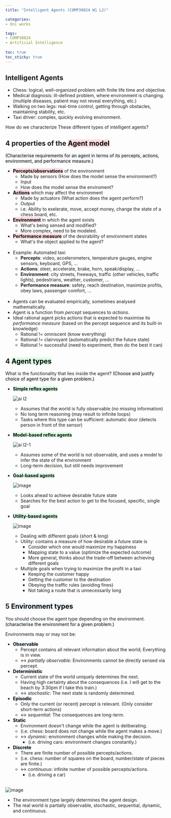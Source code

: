 ```yaml
---
title: "Intelligent Agents (COMP30024 W1 L2)"

categories: 
- Uni works

tags:
- COMP30024
- Artificial Intelligence
  
toc: true
toc_sticky: true
---
```


## Intelligent Agents

- Chess: logical, well-organized problem with finite life time and objective.
- Medical diagnosis: ill-defined problem, where environment is changing. (multiple diseases, patient may not reveal everything, etc.)
- Walking on two legs: real-time control, getting through obstacles, maintaining stability, etc.
- Taxi driver: complex, quickly evolving environment.

How do we characterize These different types of intelligent agents?

## 4 properties of the <mark style='background-color: #ffdce0'> Agent model </mark>

<mark style='background-color: #f6f8fa'> (Characterise requirements for an agent in terms of its percepts, actions, environment, and performance measure.) </mark>

- <mark style='background-color: #ffdce0'>**Percepts/observations**</mark> of the environment
  - Made by sensors (How does the model sense the environment?)
  - Input
  - How does the model sense the enviroment?
- <mark style='background-color: #ffdce0'>**Actions**</mark> which may affect the environment
  - Made by actuators (What action does the agent perform?)
  - Output
  - i.e. Ability to exelerate, move, accept money, change the state of a chess board, etc.
- <mark style='background-color: #ffdce0'>**Environment**</mark> in which the agent exists
  - What's being sensed and modified?
  - More complex, need to be modeled.
- <mark style='background-color: #ffdce0'> **Performance measure**</mark> of the desirability of environment states
  - What's the object applied to the agent?
<br><br>
- Example: Automated taxi
  - **Percepts**: video, accelerometers, temperature gauges, engine sensors, keyboard, GPS, ...
  - **Actions**: steer, accelerate, brake, horn, speak/display, ...
  - **Environment**: city streets, freeways, traffic (other vehicles, traffic lights), pedestrians, weather, customer, ...
  - **Performance measure**: safety, reach destination, maximize profits, obey laws, passenger comfort, ...
<br><br>
- Agents can be evaluated empirically, sometimes analysed mathematically.
- Agent is a function from *percept* sequences to *actions*.
- Ideal rational agent picks actions that is expected to maximise its *performance measure* (based on the percept sequence and its built-in knowledge)
  - Rational != omniscent (know everything)
  - Rational != clairvoyant (automatically predict the future state)
  - Rational != successful (need to experiment, then do the best it can)

## 4 <mark style='background-color: #dcffe4'> Agent types </mark>

What is the functionality that lies inside the agent? <mark style='background-color: #f6f8fa'> (Choose and justify choice of agent type for a given problem.) </mark>

- <mark style='background-color: #dcffe4'> **Simple reflex agents** </mark>
  
  ![ai l2](https://user-images.githubusercontent.com/54295374/157012767-f4f76ab1-aa9a-4466-b021-3080e6cc9b69.jpg)
  - Assumes that the world is fully observable (no missing information)
  - No long term reasoning (may result to infinite loops)
  - Tasks where this type can be sufficient: automatic door (detects person in front of the sensor)

- <mark style='background-color: #dcffe4'> **Model-based reflex agents** </mark>

  ![ai l2-1](https://user-images.githubusercontent.com/54295374/157012951-14fa2969-d148-4c9f-b55c-57d859535954.jpg)
  - Assumes some of the world is not observable, and uses a model to infer the state of the environment
  - Long-term decision, but still needs improvement

- <mark style='background-color: #dcffe4'> **Goal-based agents** </mark>
  
  ![image](https://user-images.githubusercontent.com/54295374/157013130-994e9fe0-4006-4b5e-af2c-92390f91cc30.png)
  - Looks ahead to achieve desirable future state
  - Searches for the best action to get to the focused, specific, single goal
  
- <mark style='background-color: #dcffe4'> **Utility-based agents** </mark>

  ![image](https://user-images.githubusercontent.com/54295374/157014780-134e2a75-1879-48d3-a304-988ab037179a.png)

  - Dealing with different goals (short & long)
  - Utility: contains a measure of how desirable a future state is
    - Consider which one would maximize my happiness
    - Mapping state to a value (optimize the expected outcome)
    - More general, thinks about the trade-off between achieving different goals
  - Multiple goals when trying to maximize the profit in a taxi
    - Keeping the customer happy
    - Getting the customer to the destination
    - Obeying the traffic rules (avoiding fines)
    - Not taking a route that is unnecessarily long

## 5 <mark style='background-color: #f1f8ff'> Environment types </mark>

You should choose the agent type depending on the environment. <mark style='background-color: #f6f8fa'> (characterise the environment for a given problem.) </mark>

Environments may or may not be:

- <mark style='background-color: #f1f8ff'> **Observable** </mark>
  - Percept contains all relevant information about the world; Everything is in view.
  - ↔ *partially observable*: Environments cannot be directly sensed via percept.
- <mark style='background-color: #f1f8ff'> **Deterministic** </mark>
  - Current state of the world uniquely determines the next.
  - Having high certainty about the consequences (i.e. I will get to the beach by 3:30pm if I take this train.)
  - ↔ *stochastic*: The next state is randomly determined.
- <mark style='background-color: #f1f8ff'> **Episodic** </mark>
  - Only the current (or recent) percept is relevant. (Only consider short-term actions)
  - ↔ *sequential*: The consequences are long-term.
- <mark style='background-color: #f1f8ff'> **Static** </mark>
  - Environment doesn't change while the agent is deliberating.
  - (i.e. chess: board does not change while the agent makes a move.)
  - ↔ *dynamic*: environment changes while making the decision.
    - (i.e. driving cars: environment changes constantly.)
- <mark style='background-color: #f1f8ff'> **Discrete** </mark>
  - There are finite number of possible percepts/actions.
  - (i.e. chess: number of squares on the board, number/state of pieces are finite.)
  - ↔ *continuous*: infinite number of possible percepts/actions.
    - (i.e. driving a car)
<br><br>

![image](https://user-images.githubusercontent.com/54295374/157017144-fba709ea-4fd3-42a9-940e-9fd90027841d.png)

- The environment type largely determines the agent design.
- The real world is partially observable, stochastic, sequential, dynamic, and continuous.